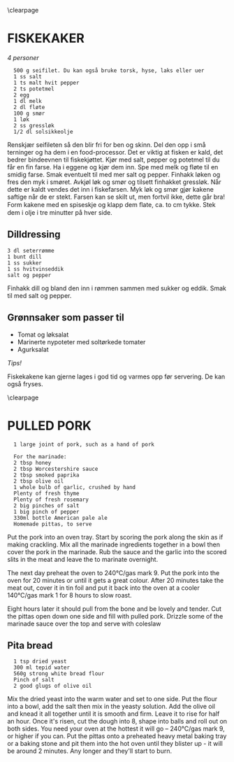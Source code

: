 \clearpage

FISKEKAKER
==========

*4 personer*

      500 g seifilet. Du kan også bruke torsk, hyse, laks eller uer
      1 ss salt
      1 ts malt hvit pepper
      2 ts potetmel
      2 egg
      1 dl melk
      2 dl fløte
      100 g smør
      1 løk
      2 ss gressløk
      1/2 dl solsikkeolje

Renskjær seifileten så den blir fri for ben og skinn. Del den opp i små
terninger og ha dem i en food-processor. Det er viktig at fisken er kald, det
bedrer bindeevnen til fiskekjøttet. Kjør med salt, pepper og potetmel til du
får en fin farse. Ha i eggene og kjør dem inn. Spe med melk og fløte til en
smidig farse. Smak eventuelt til med mer salt og pepper. Finhakk løken og fres
den myk i smøret. Avkjøl løk og smør og tilsett finhakket gressløk. Når dette
er kaldt vendes det inn i fiskefarsen. Myk løk og smør gjør kakene saftige når
de er stekt. Farsen kan se skilt ut, men fortvil ikke, dette går bra! Form
kakene med en spiseskje og klapp dem ﬂate, ca. to cm tykke. Stek dem i olje i
tre minutter på hver side.

Dilldressing
------------

    3 dl seterrømme
    1 bunt dill
    1 ss sukker
    1 ss hvitvinseddik
    salt og pepper

Finhakk dill og bland den inn i rømmen sammen med sukker og eddik. Smak til med
salt og pepper.

Grønnsaker som passer til
-------------------------

- Tomat og løksalat
- Marinerte nypoteter med soltørkede tomater
- Agurksalat

*Tips!*

Fiskekakene kan gjerne lages i god tid og varmes opp før servering. De kan
også fryses.

\clearpage

PULLED PORK
===========

      1 large joint of pork, such as a hand of pork

      For the marinade:
      2 tbsp honey
      2 tbsp Worcestershire sauce
      2 tbsp smoked paprika
      2 tbsp olive oil
      1 whole bulb of garlic, crushed by hand
      Plenty of fresh thyme
      Plenty of fresh rosemary
      2 big pinches of salt
      1 big pinch of pepper
      330ml bottle American pale ale
      Homemade pittas, to serve

Put the pork into an oven tray. Start by scoring the pork along the skin as if
making crackling.  Mix all the marinade ingredients together in a bowl then
cover the pork in the marinade. Rub the sauce and the garlic into the scored
slits in the meat and leave the to marinate overnight.

The next day preheat the oven to 240°C/gas mark 9. Put the pork into the oven
for 20 minutes or until it gets a great colour. After 20 minutes take the meat
out, cover it in tin foil and put it back into the oven at a cooler 140°C/gas
mark 1 for 8 hours to slow roast.

Eight hours later it should pull from the bone and be lovely and tender.  Cut
the pittas open down one side and fill with pulled pork. Drizzle some of the
marinade sauce over the top and serve with coleslaw

Pita bread
----------

      1 tsp dried yeast
      300 ml tepid water
      560g strong white bread flour
      Pinch of salt
      2 good glugs of olive oil


Mix the dried yeast into the warm water and set to one side.  Put the flour into
a bowl, add the salt then mix in the yeasty solution. Add the olive oil and
knead it all together until it is smooth and firm. Leave it to rise for half an
hour.  Once it's risen, cut the dough into 8, shape into balls and roll out on
both sides. You need your oven at the hottest it will go – 240°C/gas mark 9, or
higher if you can.  Put the pittas onto a preheated heavy metal baking tray or
a baking stone and pit them into the hot oven until they blister up - it will be
around 2 minutes. Any longer and they'll start to burn.

